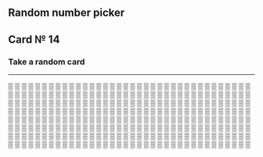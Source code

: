 ## Random number picker 

## Card № 14

### Take a random card
----
[▒](12.md) [▒](51.md) [▒](78.md) [▒](77.md) [▒](74.md) [▒](0.md) [▒](22.md) [▒](59.md) [▒](87.md) [▒](8.md) [▒](1.md) [▒](91.md) [▒](29.md) [▒](92.md) [▒](45.md) [▒](59.md) [▒](73.md) [▒](58.md) [▒](7.md) [▒](10.md) [▒](39.md) [▒](46.md) [▒](23.md) [▒](26.md) [▒](40.md) [▒](17.md) [▒](0.md) [▒](6.md) [▒](67.md) [▒](25.md) [▒](90.md) [▒](79.md) [▒](31.md) [▒](68.md) [▒](50.md) [▒](53.md) [▒](41.md) [▒](89.md) [▒](15.md) [▒](36.md) [▒](2.md) [▒](66.md) [▒](42.md) [▒](91.md) [▒](77.md) [▒](17.md) [▒](85.md) [▒](78.md) [▒](16.md) [▒](57.md) [▒](92.md) [▒](40.md) [▒](83.md) [▒](54.md) [▒](89.md) [▒](35.md) [▒](83.md) [▒](9.md) [▒](11.md) [▒](22.md) [▒](84.md) [▒](83.md) [▒](32.md) [▒](33.md) [▒](20.md) [▒](10.md) [▒](61.md) [▒](78.md) [▒](96.md) [▒](19.md) [▒](58.md) [▒](71.md) [▒](66.md) [▒](16.md) [▒](5.md) [▒](51.md) [▒](34.md) [▒](32.md) [▒](46.md) [▒](72.md) [▒](64.md) [▒](79.md) [▒](71.md) [▒](20.md) [▒](80.md) [▒](89.md) [▒](95.md) [▒](18.md) [▒](56.md) [▒](43.md) [▒](94.md) [▒](5.md) [▒](43.md) [▒](67.md) [▒](3.md) [▒](95.md) [▒](55.md) [▒](44.md) [▒](61.md) [▒](28.md) [▒](6.md) [▒](84.md) [▒](54.md) [▒](99.md) [▒](29.md) [▒](16.md) [▒](12.md) [▒](37.md) [▒](73.md) [▒](41.md) [▒](16.md) [▒](56.md) [▒](62.md) [▒](47.md) [▒](72.md) [▒](28.md) [▒](71.md) [▒](30.md) [▒](26.md) [▒](39.md) [▒](21.md) [▒](8.md) [▒](10.md) [▒](6.md) [▒](30.md) [▒](60.md) [▒](99.md) [▒](80.md) [▒](24.md) [▒](54.md) [▒](81.md) [▒](75.md) [▒](88.md) [▒](53.md) [▒](84.md) [▒](58.md) [▒](47.md) [▒](13.md) [▒](1.md) [▒](61.md) [▒](30.md) [▒](76.md) [▒](97.md) [▒](85.md) [▒](20.md) [▒](40.md) [▒](90.md) [▒](48.md) [▒](31.md) [▒](36.md) [▒](34.md) [▒](96.md) [▒](86.md) [▒](0.md) [▒](48.md) [▒](18.md) [▒](37.md) [▒](88.md) [▒](86.md) [▒](31.md) [▒](24.md) [▒](65.md) [▒](98.md) [▒](60.md) [▒](95.md) [▒](34.md) [▒](22.md) [▒](61.md) [▒](36.md) [▒](95.md) [▒](37.md) [▒](80.md) [▒](22.md) [▒](43.md) [▒](89.md) [▒](14.md) [▒](59.md) [▒](19.md) [▒](70.md) [▒](42.md) [▒](32.md) [▒](34.md) [▒](31.md) [▒](91.md) [▒](27.md) [▒](46.md) [▒](15.md) [▒](93.md) [▒](64.md) [▒](63.md) [▒](42.md) [▒](28.md) [▒](18.md) [▒](48.md) [▒](76.md) [▒](69.md) [▒](92.md) [▒](65.md) [▒](29.md) [▒](35.md) [▒](33.md) [▒](2.md) [▒](32.md) [▒](49.md) [▒](1.md) [▒](15.md) [▒](27.md) [▒](77.md) [▒](11.md) [▒](19.md) [▒](52.md) [▒](15.md) [▒](73.md) [▒](72.md) [▒](25.md) [▒](39.md) [▒](69.md) [▒](88.md) [▒](44.md) [▒](66.md) [▒](4.md) [▒](53.md) [▒](13.md) [▒](57.md) [▒](79.md) [▒](70.md) [▒](30.md) [▒](65.md) [▒](49.md) [▒](83.md) [▒](93.md) [▒](63.md) [▒](96.md) [▒](14.md) [▒](25.md) [▒](27.md) [▒](44.md) [▒](78.md) [▒](50.md) [▒](58.md) [▒](3.md) [▒](43.md) [▒](56.md) [▒](8.md) [▒](96.md) [▒](21.md) [▒](39.md) [▒](13.md) [▒](21.md) [▒](82.md) [▒](51.md) [▒](67.md) [▒](94.md) [▒](63.md) [▒](56.md) [▒](74.md) [▒](84.md) [▒](47.md) [▒](68.md) [▒](28.md) [▒](33.md) [▒](37.md) [▒](59.md) [▒](90.md) [▒](35.md) [▒](57.md) [▒](45.md) [▒](51.md) [▒](14.md) [▒](66.md) [▒](68.md) [▒](2.md) [▒](92.md) [▒](29.md) [▒](99.md) [▒](44.md) [▒](19.md) [▒](55.md) [▒](70.md) [▒](38.md) [▒](40.md) [▒](93.md) [▒](94.md) [▒](60.md) [▒](4.md) [▒](76.md) [▒](67.md) [▒](24.md) 